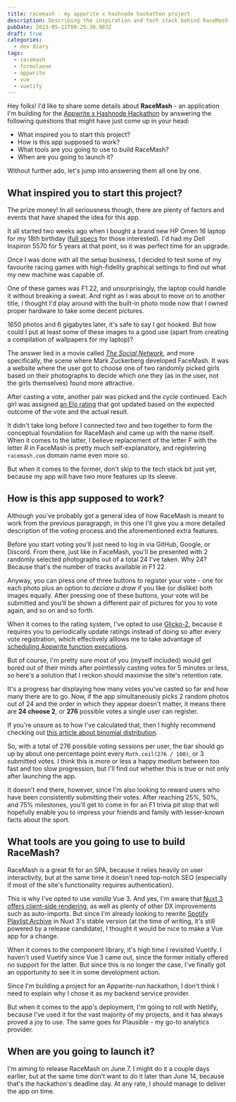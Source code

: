 ```yaml
---
title: racemash - my appwrite x hashnode hackathon project
description: Describing the inspiration and tech stack behind RaceMash and how it works.
pubDate: 2023-05-22T09:25:30.983Z
draft: true
categories:
  - dev diary
tags:
  - racemash
  - formulaone
  - appwrite
  - vue
  - vuetify
---
```


Hey folks! I'd like to share some details about **RaceMash** - an application I'm building for the [Appwrite x Hashnode Hackathon](https://hashnode.com/hackathons/appwrite) by answering the following questions that might have just come up in your head:

- What inspired you to start this project?
- How is this app supposed to work?
- What tools are you going to use to build RaceMash?
- When are you going to launch it?

Without further ado, let's jump into answering them all one by one.

## What inspired you to start this project?

The prize money! In all seriousness though, there are plenty of factors and events that have shaped the idea for this app.

It all started two weeks ago when I bought a brand new HP Omen 16 laptop for my 18th birthday ([full specs](https://support.hp.com/gb-en/document/c08017376) for those interested). I'd had my Dell Inspiron 5570 for 5 years at that point, so it was perfect time for an upgrade.

Once I was done with all the setup business, I decided to test some of my favourite racing games with high-fidelity graphical settings to find out what my new machine was capable of.

One of these games was F1 22, and unsurprisingly, the laptop could handle it without breaking a sweat. And right as I was about to move on to another title, I thought I'd play around with the built-in photo mode now that I owned proper hardware to take some decent pictures.

1650 photos and 6 gigabytes later, it's safe to say I got hooked. But how could I put at least some of these images to a good use (apart from creating a compilation of wallpapers for my laptop)?

The answer lied in a movie called _[The Social Network](https://www.imdb.com/title/tt1285016)_, and more specifically, the scene where Mark Zuckerberg developed FaceMash. It was a website where the user got to choose one of two randomly picked girls based on their photographs to decide which one they (as in the user, not the girls themselves) found more attractive.

After casting a vote, another pair was picked and the cycle continued. Each girl was assigned [an Elo rating](https://en.wikipedia.org/wiki/Elo_rating_system) that got updated based on the expected outcome of the vote and the actual result.

It didn't take long before I connected two and two together to form the conceptual foundation for RaceMash and came up with the name itself. When it comes to the latter, I believe replacement of the letter _F_ with the letter _R_ in FaceMash is pretty much self-explanatory, and registering `racemash.com` domain name even more so.

But when it comes to the former, don't skip to the tech stack bit just yet, because my app will have two more features up its sleeve.

## How is this app supposed to work?

Although you've probably got a general idea of how RaceMash is meant to work from the previous paragrapgh, in this one I'll give you a more detailed description of the voting process and the aforementioned extra features.

Before you start voting you'll just need to log in via GitHub, Google, or Discord. From there, just like in FaceMash, you'll be presented with 2 randomly selected photographs out of a total 24 I've taken. Why 24? Because that's the number of tracks available in F1 22.

Anyway, you can press one of three buttons to register your vote - one for each photo plus an option to _declare a draw_ if you like (or dislike) both images equally. After pressing one of these buttons, your vote will be submitted and you'll be shown a different pair of pictures for you to vote again, and so on and so forth.

When it comes to the rating system, I've opted to use [Glicko-2](http://www.glicko.net/glicko/glicko2.pdf), because it requires you to periodically update ratings instead of doing so after every vote registration, which effectively alllows me to take advantage of [scheduling Appwrite function executions](https://appwrite.io/docs/functions#scheduled-execution).

But of course, I'm pretty sure most of you (myself included) would get bored out of their minds after pointlessly casting votes for 5 minutes or less, so here's a solution that I reckon should maximise the site's retention rate.

It's a progress bar displaying how many votes you've casted so far and how many there are to go. Now, if the app simultaneously picks 2 random photos out of 24 and the order in which they appear doesn't matter, it means there are **24 choose 2**, or **276** possible votes a single user can register.

If you're unsure as to how I've calculated that, then I highly recommend checking out [this article about binomial distribution](https://www.mathsisfun.com/data/binomial-distribution.html).

So, with a total of 276 possible voting sessions per user, the bar should go up by about one percentage point every `Math.ceil(276 / 100)`, or 3 submitted votes. I think this is more or less a happy medium between too fast and too slow progression, but I'll find out whether this is true or not only after launching the app.

It doesn't end there, however, since I'm also looking to reward users who have been consistently submitting their votes. After reaching 25%, 50%, and 75% milestones, you'll get to come in for an F1 trivia pit stop that will hopefully enable you to impress your friends and family with lesser-known facts about the sport.

## What tools are you going to use to build RaceMash?

RaceMash is a great fit for an SPA, because it relies heavily on user interactivity, but at the same time it doesn't need top-notch SEO (especially if most of the site's functionality requires authentication).

This is why I've opted to use _vanilla_ Vue 3. And yes, I'm aware that [Nuxt 3 offers client-side rendering](https://nuxt.com/docs/guide/concepts/rendering#client-side-rendering), as well as plenty of other DX improvements such as auto-imports. But since I'm already looking to rewrite [Spotify Playlist Archive](https://spotifyplaylistarchive.com) in Nuxt 3's stable version (at the time of writing, it's still powered by a release candidate), I thought it would be nice to make a Vue app for a change.

When it comes to the component library, it's high time I revisited Vuetify. I haven't used Vuetify since Vue 3 came out, since the former initially offered no support for the latter. But since this is no longer the case, I've finally got an opportunity to see it in some development action.

Since I'm building a project for an Appwrite-run hackathon, I don't think I need to explain why I chose it as my backend service provider.

But when it comes to the app's deployment, I'm going to roll with Netlify, because I've used it for the vast majority of my projects, and it has always proved a joy to use. The same goes for Plausible - my go-to analytics provider.

## When are you going to launch it?

I'm aiming to release RaceMash on June 7. I might do it a couple days earlier, but at the same time don't want to do it later than June 14, because that's the hackathon's deadline day. At any rate, I should manage to deliver the app on time.
